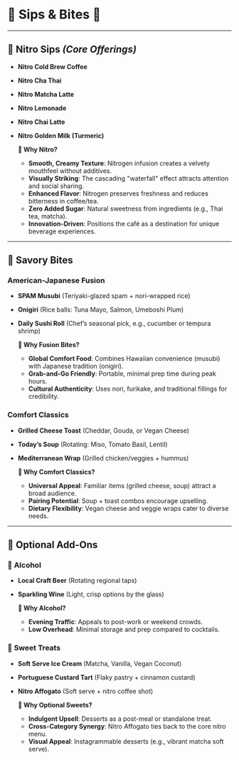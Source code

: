 # 🧋 Sips & Bites 🍙

---

## 🥤 **Nitro Sips** *(Core Offerings)*  
- **Nitro Cold Brew Coffee**  
- **Nitro Cha Thai**  
- **Nitro Matcha Latte**  
- **Nitro Lemonade**  
- **Nitro Chai Latte**  
- **Nitro Golden Milk (Turmeric)**  

  **🤔 Why Nitro?**  
    - **Smooth, Creamy Texture**: Nitrogen infusion creates a velvety mouthfeel without additives.  
    - **Visually Striking**: The cascading "waterfall" effect attracts attention and social sharing.  
    - **Enhanced Flavor**: Nitrogen preserves freshness and reduces bitterness in coffee/tea.  
    - **Zero Added Sugar**: Natural sweetness from ingredients (e.g., Thai tea, matcha).  
    - **Innovation-Driven**: Positions the café as a destination for unique beverage experiences.

---

## 🍣 **Savory Bites**  

### **American-Japanese Fusion**  
- **SPAM Musubi** (Teriyaki-glazed spam + nori-wrapped rice)  
- **Onigiri** (Rice balls: Tuna Mayo, Salmon, Umeboshi Plum)  
- **Daily Sushi Roll** (Chef’s seasonal pick, e.g., cucumber or tempura shrimp)  

  **🤔 Why Fusion Bites?**  
    - **Global Comfort Food**: Combines Hawaiian convenience (musubi) with Japanese tradition (onigiri).  
    - **Grab-and-Go Friendly**: Portable, minimal prep time during peak hours.  
    - **Cultural Authenticity**: Uses nori, furikake, and traditional fillings for credibility.  

### **Comfort Classics**  
- **Grilled Cheese Toast** (Cheddar, Gouda, or Vegan Cheese)  
- **Today’s Soup** (Rotating: Miso, Tomato Basil, Lentil)  
- **Mediterranean Wrap** (Grilled chicken/veggies + hummus)  

  **🤔 Why Comfort Classics?**  
    - **Universal Appeal**: Familiar items (grilled cheese, soup) attract a broad audience.  
    - **Pairing Potential**: Soup + toast combos encourage upselling.  
    - **Dietary Flexibility**: Vegan cheese and veggie wraps cater to diverse needs.  
---

## 🍷 **Optional Add-Ons**  

### 🍺 **Alcohol**  
- **Local Craft Beer** (Rotating regional taps)  
- **Sparkling Wine** (Light, crisp options by the glass)  

  **🤔 Why Alcohol?**  
   - **Evening Traffic**: Appeals to post-work or weekend crowds.  
   - **Low Overhead**: Minimal storage and prep compared to cocktails.  

### 🍨 **Sweet Treats**  
- **Soft Serve Ice Cream** (Matcha, Vanilla, Vegan Coconut)  
- **Portuguese Custard Tart** (Flaky pastry + cinnamon custard)  
- **Nitro Affogato** (Soft serve + nitro coffee shot)  

  **🤔 Why Optional Sweets?**  
   - **Indulgent Upsell**: Desserts as a post-meal or standalone treat.  
   - **Cross-Category Synergy**: Nitro Affogato ties back to the core nitro menu.  
   - **Visual Appeal**: Instagrammable desserts (e.g., vibrant matcha soft serve).  
